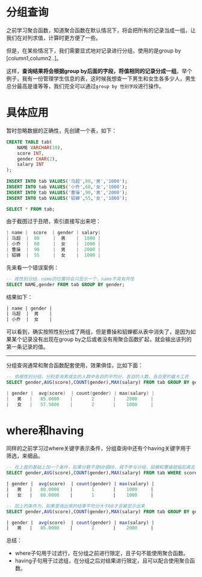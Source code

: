 # 分组查询

之前学习聚合函数，知道聚合函数在默认情况下，将会把所有的记录当成一组，让我们在对列求值，计算时更方便了一些。

但是，在某些情况下，我们需要显式地对记录进行分组，使用的是group by [column1,column2..]。

这样，**查询结果将会根据group by后面的字段，将值相同的记录分成一组**。举个例子，我有一份管理学生信息的表，这时候我想查一下男生和女生各多少人，男生总分最高是谁等等，我们完全可以通过`group by 性别字段`进行操作。

# 具体应用

暂时忽略数据的正确性，先创建一个表，如下：

```sql
CREATE TABLE tab(
	NAME VARCHAR(10),
	score INT,
	gender CHAR(2),
	salary INT
);
	
INSERT INTO tab VALUES('马超',80,'男','1000');
INSERT INTO tab VALUES('小乔',60,'女','1000');
INSERT INTO tab VALUES('曹操',90,'男','2000');
INSERT INTO tab VALUES('貂蝉',55,'女','1000');

SELECT * FROM tab;
```

由于截图过于丑陋，索引直接写出来吧：

```js
| name |  score  | gender | salary|
| 马超  |  80     |  男    |  1000 |
| 小乔  |  60     |  女    |  1000 |
| 曹操  |  90     |  男    |  2000 |
| 貂蝉  |  55     |  女    |  1000 |
```

先来看一个错误案例：

```sql
-- 按性别分组，name的位置将会只显示一个，name不具有共性
SELECT NAME,gender FROM tab GROUP BY gender;
```

结果如下：

```sql
| name | gender |
| 马超  |  男    |
| 小乔  |  女    |
```

可以看到，确实按照性别分成了两组，但是曹操和貂蝉都从表中消失了，是因为如果某个记录没有出现在group by之后或者没有用聚合函数扩起，就会输出该列的第一条记录的值。

---

分组查询通常和聚合函数配套使用，效果俱佳，比如下面：

```sql
-- 依据性别分组，分别查询男或女的人群中各自的平均分，各自的人数，各自里的最大工资
SELECT gender,AVG(score),COUNT(gender),MAX(salary) FROM tab GROUP BY gender;
```

```c
| gender |  avg(score)  | count(gender) | max(salary) |
|   男  	|   85.0000    |       2   	   |    2000     |
|   女  	|   57.5000    |       2       |    1000     |
```



# where和having

同样的之前学习过where关键字表示条件，分组查询中还有个having关键字用于筛选，来细品。

```sql
-- 在上面的基础上加一个条件，如果分数不是60或80，就不参与分组，貂蝉和曹操就尴尬离去了。
SELECT gender,AVG(score),COUNT(gender),MAX(salary) FROM tab WHERE score IN (60,80) GROUP BY gender;
```

```sql
| gender |  avg(score)  | count(gender) | max(salary) |
|   男  	|   80.0000    |       1   	   |    1000     |
|   女  	|   60.0000    |       1       |    1000     |
```



```sql
-- 加上的条件为，如果查询出来的结果平均分大于60才会被显示出来
SELECT gender,AVG(score),COUNT(gender),MAX(salary) FROM tab GROUP BY gender HAVING AVG(score)>60;
```

```sql
| gender |  avg(score)  | count(gender) | max(salary) |
|   男  	|   85.0000    |       2   	   |    2000     |
```



总结：

- where子句用于过滤行，在分组之前进行限定，且子句不能使用聚合函数。
- having子句用于过滤组，在分组之后对结果进行限定，且可以配合使用聚合函数。


